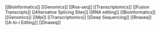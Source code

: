 [[Bioinformatics]]
[[Genomics]]
[[Rna-seq]]
[[Transcriptomics]]
[[Fusion Transcripts]]
[[Alternative Splicing Sites]]
[[RNA editing]]
[[Bioinformatics]]
[[Genomics]]
[[Mpi]]
[[Transcriptomics]]
[[Deep Sequencing]]
[[Rnaseq]]
[[A-to-i Editing]]
[[Dnaseq]]
